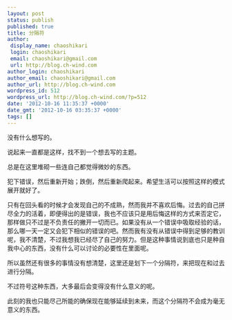 ```yaml
---
layout: post
status: publish
published: true
title: 分隔符
author:
 display_name: chaoshikari
 login: chaoshikari
 email: chaoshikari@gmail.com
 url: http://blog.ch-wind.com
author_login: chaoshikari
author_email: chaoshikari@gmail.com
author_url: http://blog.ch-wind.com
wordpress_id: 512
wordpress_url: http://blog.ch-wind.com/?p=512
date: '2012-10-16 11:35:37 +0000'
date_gmt: '2012-10-16 03:35:37 +0000'
tags: []
---
```

没有什么想写的。


说起来一直都是这样，找不到一个想去写的主题。


总是在这里堆砌一些连自己都觉得微妙的东西。


犯下错误，然后重新开始；跌倒，然后重新爬起来。希望生活可以按照这样的模式展开就好了。


只有在回头看的时候才会发现自己的不成熟，然而我并不喜欢后悔。过去的自己拼尽全力的活着，即便得出的是错误，我也不应该只是用后悔这样的方式来否定它，那样做只不过是不负责任的撇开一切而已。如果没有从一个错误中吸取经验的话，那么哪一天一定又会犯下相似的错误的吧。然而我有没有从错误中得到足够的教训呢，我不清楚，不过我想我已经尽了自己的努力。但是这种事情说到底也只是种自我中心的东西，没有什么可以讨论的必要性在里面呢。


所以虽然还有很多的事情没有想清楚，这里还是划下一个分隔符，来把现在和过去进行分隔。


不过符号这种东西，大多最后会变得没有什么意义的呢。


此刻的我也只能尽己所能的确保现在能够延续到未来，而这个分隔符不会成为毫无意义的东西。


